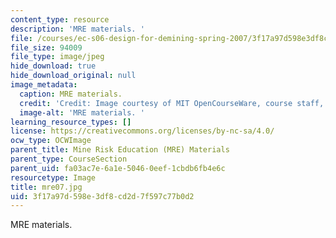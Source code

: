 ```yaml
---
content_type: resource
description: 'MRE materials. '
file: /courses/ec-s06-design-for-demining-spring-2007/3f17a97d598e3df8cd2d7f597c77b0d2_mre07.jpg
file_size: 94009
file_type: image/jpeg
hide_download: true
hide_download_original: null
image_metadata:
  caption: MRE materials.
  credit: 'Credit: Image courtesy of MIT OpenCourseWare, course staff, and students.'
  image-alt: 'MRE materials. '
learning_resource_types: []
license: https://creativecommons.org/licenses/by-nc-sa/4.0/
ocw_type: OCWImage
parent_title: Mine Risk Education (MRE) Materials
parent_type: CourseSection
parent_uid: fa03ac7e-6a1e-5046-0eef-1cbdb6fb4e6c
resourcetype: Image
title: mre07.jpg
uid: 3f17a97d-598e-3df8-cd2d-7f597c77b0d2
---
```

MRE materials. 